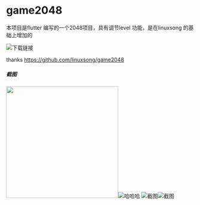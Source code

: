 # game2048

本项目是flutter 编写的一个2048项目，具有调节level 功能，是在linuxsong 的基础上增加的


![下载链接](https://images.gitee.com/uploads/images/2019/0122/163457_788bfd27_926499.png "QRCode_258.png")


thanks https://github.com/linuxsong/game2048


##### 截图
<img src="https://images.gitee.com/uploads/images/2019/0121/184956_959bca00_926499.png" width="300px">![哈哈哈](https://images.gitee.com/uploads/images/2019/0121/190117_9a6ed6a1_926499.jpeg "事的")
![截图](https://images.gitee.com/uploads/images/2019/0121/190041_bce97ab8_926499.jpeg "Screenshot_2.jpg")![截图](https://images.gitee.com/uploads/images/2019/0121/190117_9a6ed6a1_926499.jpeg "Screenshot_3.jpg")
